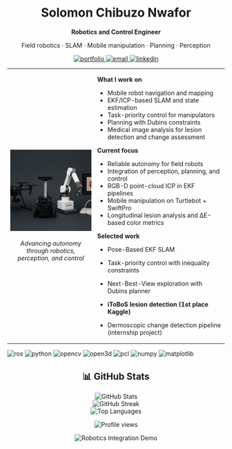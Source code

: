 <!-- ===== Hero / Header ===== -->
<div align="center">

<h1>Solomon Chibuzo Nwafor</h1>

<p><strong>Robotics and Control Engineer</strong></p>
<p>Field robotics · SLAM · Mobile manipulation · Planning · Perception</p>

<!-- Action buttons (kept minimal; contact already in sidebar bio) -->
<p>
  <a href="https://nwaforsolomon.netlify.app" target="_blank">
    <img src="https://img.shields.io/badge/Portfolio-000000?logo=vercel&logoColor=white" alt="portfolio">
  </a>
  <a href="mailto:solomon.nwafor@unn.edu.ng">
    <img src="https://img.shields.io/badge/Email-1d72b8?logo=gmail&logoColor=white" alt="email">
  </a>
  <a href="https://www.linkedin.com/in/solomon-chibuzo-nwafor" target="_blank">
    <img src="https://img.shields.io/badge/LinkedIn-0a66c2?logo=linkedin&logoColor=white" alt="linkedin">
  </a>
</p>

</div>

<!-- ===== At-a-glance cards ===== -->
<table>
  <tr>
    <td width="40%" align="center">
      <img src="assets/image.png" alt="Robotics Lab Setup - TurtleBot, SwiftPro, and Drone" width="320">
      <br><br>
      <em>Advancing autonomy through robotics, perception, and control</em>
    </td>
    <td width="60%" valign="top">
      
**What I work on**  
- Mobile robot navigation and mapping  
- EKF/ICP-based SLAM and state estimation  
- Task-priority control for manipulators  
- Planning with Dubins constraints  
- Medical image analysis for lesion detection and change assessment  

**Current focus**  
- Reliable autonomy for field robots  
- Integration of perception, planning, and control  
- RGB-D point-cloud ICP in EKF pipelines  
- Mobile manipulation on Turtlebot + SwiftPro  
- Longitudinal lesion analysis and ΔE-based color metrics  

**Selected work**  
- Pose-Based EKF SLAM 
- Task-priority control with inequality constraints  
- Next-Best-View exploration with Dubins planner  
- **iToBoS lesion detection (1st place Kaggle)**  
- Dermoscopic change detection pipeline (internship project)

    </td>
  </tr>
</table>

<!-- ===== Tech tags (compact, dark-mode friendly) ===== -->
<p>
  <img src="https://img.shields.io/badge/ROS-22314E?logo=ros&logoColor=white" alt="ros">
  <img src="https://img.shields.io/badge/Python-3776ab?logo=python&logoColor=white" alt="python">
  <img src="https://img.shields.io/badge/OpenCV-5C3EE8?logo=opencv&logoColor=white" alt="opencv">
  <img src="https://img.shields.io/badge/Open3D-111111" alt="open3d">
  <img src="https://img.shields.io/badge/PCL-111111" alt="pcl">
  <img src="https://img.shields.io/badge/NumPy-013243?logo=numpy&logoColor=white" alt="numpy">
  <img src="https://img.shields.io/badge/Matplotlib-0C5A5A?logo=matplotlib&logoColor=white" alt="matplotlib">
</p>

<!-- ===== GitHub Stats ===== -->
<div align="center">
  
## 📊 GitHub Stats

![GitHub Stats](https://github-readme-stats.vercel.app/api?username=solonso&theme=dark&hide_border=false&include_all_commits=true&count_private=true)<br/>
![GitHub Streak](https://github-readme-streak-stats.herokuapp.com/?user=solonso&theme=dark&hide_border=false)<br/>
![Top Languages](https://github-readme-stats.vercel.app/api/top-langs/?username=solonso&theme=dark&hide_border=false&include_all_commits=true&count_private=true&layout=compact)

<img src="https://komarev.com/ghpvc/?username=solonso&style=flat-square" alt="Profile views">

</div>

<p align="center">
  <img src="assets/integration.gif" alt="Robotics Integration Demo" width="600">
</p>

<!-- End hero -->
